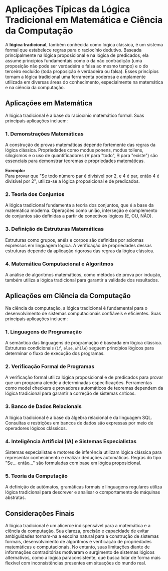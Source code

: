 
# Aplicações Típicas da Lógica Tradicional em Matemática e Ciência da Computação

A **lógica tradicional**, também conhecida como lógica clássica, é um sistema formal que estabelece regras para o raciocínio dedutivo. Baseada principalmente na lógica proposicional e na lógica de predicados, ela assume princípios fundamentais como o da não contradição (uma proposição não pode ser verdadeira e falsa ao mesmo tempo) e o do terceiro excluído (toda proposição é verdadeira ou falsa). Esses princípios tornam a lógica tradicional uma ferramenta poderosa e amplamente utilizada em diversas áreas do conhecimento, especialmente na matemática e na ciência da computação.

## Aplicações em Matemática

A lógica tradicional é a base do raciocínio matemático formal. Suas principais aplicações incluem:

### 1. **Demonstrações Matemáticas**

A construção de provas matemáticas depende fortemente das regras da lógica clássica. Propriedades como modus ponens, modus tollens, silogismos e o uso de quantificadores (∀ para "todo", ∃ para "existe") são essenciais para demonstrar teoremas e propriedades matemáticas.

**Exemplo:**  
Para provar que "Se todo número par é divisível por 2, e 4 é par, então 4 é divisível por 2", utiliza-se a lógica proposicional e de predicados.

### 2. **Teoria dos Conjuntos**

A lógica tradicional fundamenta a teoria dos conjuntos, que é a base da matemática moderna. Operações como união, interseção e complemento de conjuntos são definidas a partir de conectivos lógicos (E, OU, NÃO).

### 3. **Definição de Estruturas Matemáticas**

Estruturas como grupos, anéis e corpos são definidas por axiomas expressos em linguagem lógica. A verificação de propriedades dessas estruturas depende da aplicação rigorosa das regras da lógica clássica.

### 4. **Matemática Computacional e Algoritmos**

A análise de algoritmos matemáticos, como métodos de prova por indução, também utiliza a lógica tradicional para garantir a validade dos resultados.

## Aplicações em Ciência da Computação

Na ciência da computação, a lógica tradicional é fundamental para o desenvolvimento de sistemas computacionais confiáveis e eficientes. Suas principais aplicações incluem:

### 1. **Linguagens de Programação**

A semântica das linguagens de programação é baseada em lógica clássica. Estruturas condicionais (`if`, `else`, `while`) seguem princípios lógicos para determinar o fluxo de execução dos programas.

### 2. **Verificação Formal de Programas**

A verificação formal utiliza lógica proposicional e de predicados para provar que um programa atende a determinadas especificações. Ferramentas como model checkers e provadores automáticos de teoremas dependem da lógica tradicional para garantir a correção de sistemas críticos.

### 3. **Banco de Dados Relacionais**

A lógica tradicional é a base da álgebra relacional e da linguagem SQL. Consultas e restrições em bancos de dados são expressas por meio de operadores lógicos clássicos.

### 4. **Inteligência Artificial (IA) e Sistemas Especialistas**

Sistemas especialistas e motores de inferência utilizam lógica clássica para representar conhecimento e realizar deduções automáticas. Regras do tipo "Se... então..." são formuladas com base em lógica proposicional.

### 5. **Teoria da Computação**

A definição de autômatos, gramáticas formais e linguagens regulares utiliza lógica tradicional para descrever e analisar o comportamento de máquinas abstratas.

## Considerações Finais

A lógica tradicional é um alicerce indispensável para a matemática e a ciência da computação. Sua clareza, precisão e capacidade de evitar ambiguidades tornam-na a escolha natural para a construção de sistemas formais, desenvolvimento de algoritmos e verificação de propriedades matemáticas e computacionais. No entanto, suas limitações diante de informações contraditórias motivaram o surgimento de sistemas lógicos alternativos, como a lógica paraconsistente, que busca lidar de forma mais flexível com inconsistências presentes em situações do mundo real.
```
